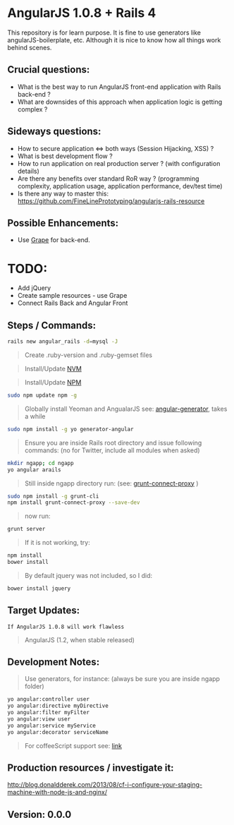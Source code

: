 AngularJS 1.0.8 + Rails 4
=========================

This repository is for learn purpose. It is fine to use generators like angularJS-boilerplate, etc. Although it is nice
to know how all things work behind scenes.

Crucial questions:
------------------

* What is the best way to run AngularJS front-end application with Rails back-end ?
* What are downsides of this approach when application logic is getting complex ?

Sideways questions:
-------------------

* How to secure application <=> both ways (Session Hijacking, XSS) ?
* What is best development flow ?
* How to run application on real production server ? (with configuration details)
* Are there any benefits over standard RoR way ? (programming complexity, application usage, application performance, dev/test time)
* Is there any way to master this: https://github.com/FineLinePrototyping/angularjs-rails-resource

Possible Enhancements:
----------------------

* Use [Grape](https://github.com/intridea/grape) for back-end.

TODO:
=====

* Add jQuery
* Create sample resources - use Grape
* Connect Rails Back and Angular Front


Steps / Commands:
---------------------------------

~~~bash
rails new angular_rails -d=mysql -J
~~~

> Create .ruby-version and .ruby-gemset files

> Install/Update [NVM](https://github.com/creationix/nvm)

> Install/Update [NPM](http://stackoverflow.com/questions/6237295/how-can-i-update-nodejs-and-npm-for-the-next-versions)

~~~bash
sudo npm update npm -g
~~~

> Globally install Yeoman and AngualarJS see: [angular-generator](https://github.com/yeoman/generator-angular), takes a while

~~~bash
sudo npm install -g yo generator-angular
~~~

> Ensure you are inside Rails root directory and issue following commands: (no for Twitter, include all modules when asked)

~~~bash
mkdir ngapp; cd ngapp
yo angular arails
~~~

> Still inside ngapp directory run: (see: [grunt-connect-proxy](https://github.com/drewzboto/grunt-connect-proxy) )

~~~bash
sudo npm install -g grunt-cli
npm install grunt-connect-proxy --save-dev
~~~

> now run:
~~~bash
grunt server
~~~

> If it is not working, try:

~~~bash
npm install
bower install
~~~

> By default jquery was not included, so I did:

~~~bash
bower install jquery
~~~


Target Updates:
---------------

`If AngularJS 1.0.8 will work flawless`

> AngularJS (1.2, when stable released)

Development Notes:
------------------

> Use generators, for instance:  (always be sure you are inside ngapp folder)

~~~bash
yo angular:controller user
yo angular:directive myDirective
yo angular:filter myFilter
yo angular:view user
yo angular:service myService
yo angular:decorator serviceName
~~~

> For coffeeScript support see: [link](https://github.com/yeoman/generator-angular#coffeescript)



Production resources / investigate it:
--------------------------------------
http://blog.donaldderek.com/2013/08/cf-i-configure-your-staging-machine-with-node-js-and-nginx/


Version: 0.0.0
-------